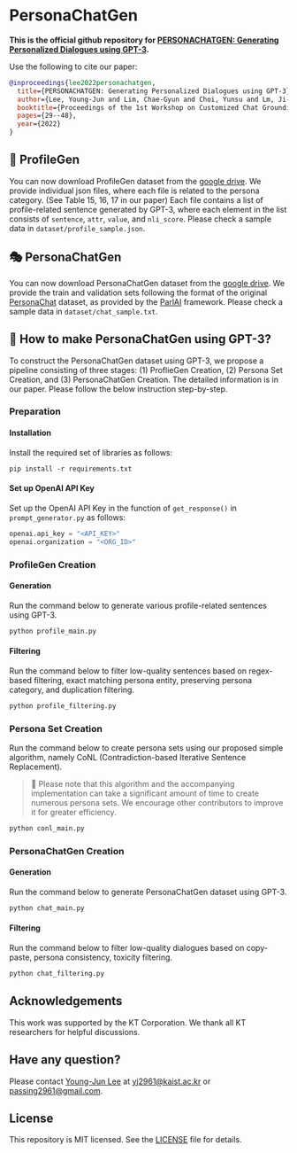 # PersonaChatGen

**This is the official github repository for [PERSONACHATGEN: Generating Personalized Dialogues using GPT-3](https://aclanthology.org/2022.ccgpk-1.4/).**

Use the following to cite our paper:
```bibtex
@inproceedings{lee2022personachatgen,
  title={PERSONACHATGEN: Generating Personalized Dialogues using GPT-3},
  author={Lee, Young-Jun and Lim, Chae-Gyun and Choi, Yunsu and Lm, Ji-Hui and Choi, Ho-Jin},
  booktitle={Proceedings of the 1st Workshop on Customized Chat Grounding Persona and Knowledge},
  pages={29--48},
  year={2022}
}
```

## 🔎 ProfileGen

You can now download ProfileGen dataset from the [google drive](https://drive.google.com/drive/folders/18a6tBapA3IqMyfjxL0z2MQbTNwMjhxOf?usp=share_link).
We provide individual json files, where each file is related to the persona category. (See Table 15, 16, 17 in our paper)
Each file contains a list of profile-related sentence generated by GPT-3, where each element in the list consists of `sentence`, `attr`, `value`, and `nli_score`. Please check a sample data in `dataset/profile_sample.json`.


## 🎭 PersonaChatGen

You can now download PersonaChatGen dataset from the [google drive](https://drive.google.com/drive/folders/1-q2ZrnYpVzLB17rm9Net4UOLpE54dSaR?usp=sharing).
We provide the train and validation sets following the format of the original [PersonaChat](https://arxiv.org/abs/1801.07243) dataset, as provided by the [ParlAI](https://github.com/facebookresearch/ParlAI/tree/main/parlai/tasks/personachat) framework.
Please check a sample data in `dataset/chat_sample.txt`.

## 🤖 How to make PersonaChatGen using GPT-3?

To construct the PersonaChatGen dataset using GPT-3, we propose a pipeline consisting of three stages: (1) ProflieGen Creation, (2) Persona Set Creation, and (3) PersonaChatGen Creation. The detailed information is in our paper. Please follow the below instruction step-by-step.

### Preparation

#### Installation

Install the required set of libraries as follows:
```
pip install -r requirements.txt
```

#### Set up OpenAI API Key

Set up the OpenAI API Key in the function of `get_response()` in `prompt_generator.py` as follows:

```python
openai.api_key = "<API_KEY>"
openai.organization = "<ORG_ID>"
```

### ProfileGen Creation

#### Generation
Run the command below to generate various profile-related sentences using GPT-3.

```python
python profile_main.py
```

#### Filtering
Run the command below to filter low-quality sentences based on regex-based filtering, exact matching persona entity, preserving persona category, and duplication filtering.

```python
python profile_filtering.py
```

### Persona Set Creation

Run the command below to create persona sets using our proposed simple algorithm, namely CoNL (Contradiction-based Iterative Sentence Replacement).
> 🚨 Please note that this algorithm and the accompanying implementation can take a significant amount of time to create numerous persona sets. We encourage other contributors to improve it for greater efficiency.

```python
python conl_main.py
```

### PersonaChatGen Creation

#### Generation
Run the command below to generate PersonaChatGen dataset using GPT-3.

```python
python chat_main.py
```

#### Filtering
Run the command below to filter low-quality dialogues based on copy-paste, persona consistency, toxicity filtering.

```python
python chat_filtering.py
```

## Acknowledgements

This work was supported by the KT Corporation. We thank all KT researchers for helpful discussions.

## Have any question?

Please contact [Young-Jun Lee](https://sites.google.com/view/passing2961/%ED%99%88) at yj2961@kaist.ac.kr or passing2961@gmail.com.

## License

This repository is MIT licensed. See the [LICENSE](https://github.com/passing2961/PersonaChatGen/blob/main/LICENSE) file for details.
